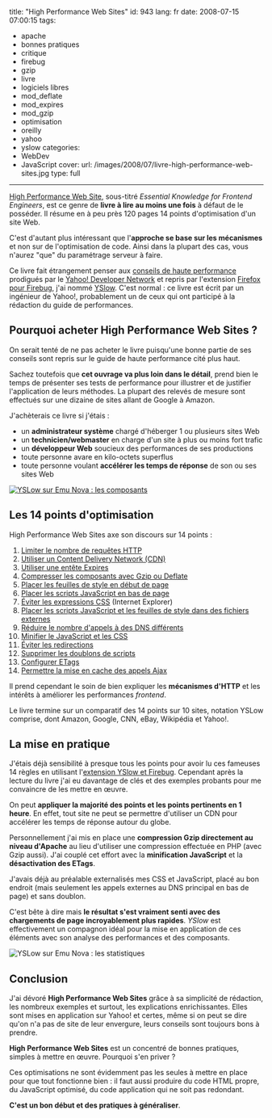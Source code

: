 title: "High Performance Web Sites"
id: 943
lang: fr
date: 2008-07-15 07:00:15
tags:
- apache
- bonnes pratiques
- critique
- firebug
- gzip
- livre
- logiciels libres
- mod_deflate
- mod_expires
- mod_gzip
- optimisation
- oreilly
- yahoo
- yslow
categories:
- WebDev
- JavaScript
cover:
  url: /images/2008/07/livre-high-performance-web-sites.jpg
  type: full
---

[High Performance Web Site](http://www.amazon.fr/dp/0596529309/), sous-titré _Essential Knowledge for Frontend Engineers_, est ce genre de **livre à lire au moins une fois** à défaut de le posséder. Il résume en à peu près 120 pages 14 points d'optimisation d'un site Web.

C'est d'autant plus intéressant que l'**approche se base sur les mécanismes** et non sur de l'optimisation de code. Ainsi dans la plupart des cas, vous n'aurez "que" du paramétrage serveur à faire.

<!--more-->

Ce livre fait étrangement penser aux [conseils de haute performance](http://developer.yahoo.com/performance/) prodigués par le [Yahoo! Developer Network](http://developer.yahoo.com) et repris par l'extension [Firefox pour Firebug](http://getfirebug.com), j'ai nommé [YSlow](http://developer.yahoo.com/yslow/).
C'est normal : ce livre est écrit par un ingénieur de Yahoo!, probablement un de ceux qui ont participé à la rédaction du guide de performances.

## Pourquoi acheter High Performance Web Sites ?

On serait tenté de ne pas acheter le livre puisqu'une bonne partie de ses conseils sont repris sur le guide de haute performance cité plus haut.

Sachez toutefois que **cet ouvrage va plus loin dans le détail**, prend bien le temps de présenter ses tests de performance pour illustrer et de justifier l'application de leurs méthodes. La plupart des relevés de mesure sont effectués sur une dizaine de sites allant de Google à Amazon.

J'achèterais ce livre si j'étais :

*   un **administrateur système** chargé d'héberger 1 ou plusieurs sites Web
*   un **technicien/webmaster** en charge d'un site à plus ou moins fort trafic
*   un **développeur Web** soucieux des performances de ses productions
*   toute personne avare en kilo-octets superflus
*   toute personne voulant **accélérer les temps de réponse** de son ou ses sites Web

[![YSLow sur Emu Nova : les composants](/images/2008/07/yslow-emunova-components.png "YSLow sur Emu Nova : les composants")](/images/2008/07/yslow-emunova-components.png)

## Les 14 points d'optimisation

High Performance Web Sites axe son discours sur 14 points :

1.  [Limiter le nombre de requêtes HTTP](http://developer.yahoo.com/performance/rules.html#num_http)
2.  [Utiliser un Content Delivery Network (CDN)](http://developer.yahoo.net/blog/archives/2007/04/high_performanc_1.html)
3.  [Utiliser une entête Expires](http://developer.yahoo.net/blog/archives/2007/05/high_performanc_2.html)
4.  [Compresser les composants avec Gzip ou Deflate](http://developer.yahoo.net/blog/archives/2007/07/high_performanc_3.html)
5.  [Placer les feuilles de style en début de page](http://developer.yahoo.net/blog/archives/2007/07/high_performanc_4.html)
6.  [Placer les scripts JavaScript en bas de page](http://developer.yahoo.net/blog/archives/2007/07/high_performanc_5.html)
7.  [Éviter les expressions CSS](http://developer.yahoo.net/blog/archives/2007/07/high_performanc_6.html) (Internet Explorer)
8.  [Placer les scripts JavaScript et les feuilles de style dans des fichiers externes](http://developer.yahoo.net/blog/archives/2007/07/rule_8_make_jav.html)
9.  [Réduire le nombre d'appels à des DNS différents](http://developer.yahoo.com/performance/rules.html#dns_lookups)
10.  [Minifier le JavaScript et les CSS](http://developer.yahoo.net/blog/archives/2007/07/rule_8_make_jav.html)
11.  [Éviter les redirections](http://developer.yahoo.com/performance/rules.html#redirects)
12.  [Supprimer les doublons de scripts](http://developer.yahoo.net/blog/archives/2007/07/high_performanc_10.html)
13.  [Configurer ETags](http://developer.yahoo.net/blog/archives/2007/07/high_performanc_11.html)
14.  [Permettre la mise en cache des appels Ajax](http://developer.yahoo.com/performance/rules.html#cacheajax)

Il prend cependant le soin de bien expliquer les **mécanismes d'HTTP** et les intérêts à améliorer les performances _frontend_.

Le livre termine sur un comparatif des 14 points sur 10 sites, notation YSLow comprise, dont Amazon, Google, CNN, eBay, Wikipédia et Yahoo!.

## La mise en pratique

J'étais déjà sensibilité à presque tous les points pour avoir lu ces fameuses 14 règles en utilisant l'[extension YSlow et Firebug](https://oncletom.io/2007/12/25/bonnes-pratiques-firebug-developpement-web/). Cependant après la lecture du livre j'ai eu davantage de clés et des exemples probants pour me convaincre de les mettre en œuvre.

On peut **appliquer la majorité des points et les points pertinents en 1 heure**. En effet, tout site ne peut se permettre d'utiliser un CDN pour accélérer les temps de réponse autour du globe.

Personnellement j'ai mis en place une **compression Gzip directement au niveau d'Apache** au lieu d'utiliser une compression effectuée en PHP (avec Gzip aussi). J'ai couplé cet effort avec la **minification JavaScript** et la **désactivation des ETags**.

J'avais déjà au préalable externalisés mes CSS et JavaScript, placé au bon endroit (mais seulement les appels externes au DNS principal en bas de page) et sans doublon.

C'est bête à dire mais **le résultat s'est vraiment senti avec des chargements de page incroyablement plus rapides**. _YSlow_ est effectivement un compagnon idéal pour la mise en application de ces éléments avec son analyse des performances et des composants.

![YSLow sur Emu Nova : les statistiques](/images/2008/07/yslow-emunova-stats.png "YSLow sur Emu Nova : les statistiques")

## Conclusion

J'ai dévoré **High Performance Web Sites** grâce à sa simplicité de rédaction, les nombreux exemples et surtout, les explications enrichissantes. Elles sont mises en application sur Yahoo! et certes, même si on peut se dire qu'on n'a pas de site de leur envergure, leurs conseils sont toujours bons à prendre.

**High Performance Web Sites** est un concentré de bonnes pratiques, simples à mettre en œuvre. Pourquoi s'en priver ?

Ces optimisations ne sont évidemment pas les seules à mettre en place pour que tout fonctionne bien : il faut aussi produire du code HTML propre, du JavaScript optimisé, du code application qui ne soit pas redondant.

**C'est un bon début et des pratiques à généraliser**.
